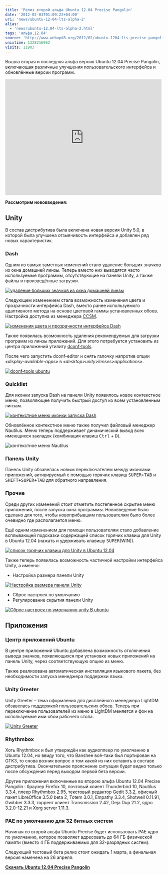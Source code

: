 ```yaml
---
title: 'Релиз второй альфа Ubuntu 12.04 Precise Pangolin'
date: '2012-02-03T01:09:22+04:00'
uri: 'news/ubuntu-12-04-lts-alpha-2'
alias: 
  - 'news/ubuntu-12.04-lts-alpha-2.html'
tags: 'альфа,12.04'
source: 'http://www.webupd8.org/2012/02/ubuntu-1204-lts-precise-pangolin-alpha.html'
unixtime: 1328216962
visits: 11903
---
```

Вышла вторая и последняя альфа версия Ubuntu 12.04 Precise Pangolin, включающая различные улучшения пользовательского интерфейса и обновлённые версии программ.

<iframe width="500" height="369" src="http://www.youtube.com/embed/IEPTgZBDS68" frameborder="0" allowfullscreen=""></iframe>

**Рассмотрим нововведения:**

## Unity

В состав дистрибутива была включена новая версия Unity 5.0, в которой была улучшена отзывчивость интерфейса и добавлен ряд новых характеристик.

### Dash

Одним из самых заметных изменений стало удаление больших значков из окна домашней линзы. Теперь вместо них выводятся часто используемые программы, отсутствующие на панели Unity, а также файлы и произведённые загрузки.

[![удаление больших значков из окна домашней линзы](img/2012/02/03/01-00/ubuntu-1204-5-6808581907-o.jpg)](img/2012/02/03/01-00/ubuntu-1204-5-6808581907-o.jpg)

Следующем изменением стала возможность изменения цвета и прозрачности интерфейса Dash, вместо ранее используемого адаптивного метода на основе цветовой гаммы установленных обоев. Настройка доступна из менеджера [CCSM](apt://compizconfig-settings-manager).

[![изменения цвета и прозрачности интерфейса Dash](img/2012/02/03/01-00/ubuntu-1204-6-6808582451-o.jpg)](img/2012/02/03/01-00/ubuntu-1204-6-6808582451-o.jpg)

Также появилась возможность удаления рекомендуемых для загрузки программ из линзы приложений. Для этого потребуется установить из центра приложений утилиту [dconf-tools](apt://dconf-tools).

После чего запустить dconf-editor и снять галочку напротив опции *«display-available-apps»* в *«desktop>unity>lenses>applications»*.

[![dconf-tools ubuntu](img/2012/02/03/01-00/ubuntu-1204-8-6808583503-o.jpg)](img/2012/02/03/01-00/ubuntu-1204-8-6808583503-o.jpg)

### Quicklist

Для иконки запуска Dash на панели Unity появилось новое контекстное меню, позволяющее получить быстрый доступ ко всем установленным линзам.

[![контекстное меню иконки запуска Dash](img/2012/02/03/01-00/ubuntu-1204-1-6808579965-o.jpg)](img/2012/02/03/01-00/ubuntu-1204-1-6808579965-o.jpg)

Обновлённое контекстное меню также получил файловый менеджер Nautilus. Меню теперь поддерживает динамический вывод всех имеющихся закладок (комбинация клавиш <kbd>Ctrl</kbd> + <kbd>D</kbd>).

![контекстное меню Nautilus](img/2012/02/03/01-00/ubuntu-1204-2-6808580215-o.jpg)

### Панель Unity

Панель Unity обзавелась новым переключателем между иконками приложений, активируемый с помощью горячих клавиш <kbd>SUPER+TAB</kbd> и <kbd>SHIFT+SUPER+TAB</kbd> для обратного направления.

### Прочие

Среди других изменений стоит отметить постепенное скрытие меню приложений, после запуска окна программы. Нововведение было сделано для того, чтобы новоприбывшим пользователям было более очевидно где располагается меню.

Ещё одним изменением для помощи пользователям стало добавление всплывающей подсказки содержащей список горячих клавиш для Unity в Ubuntu 12.04 (нажать и удерживать клавишу <kbd>SUPER</kbd>(WIN)).

[![список горячих клавиш для Unity в Ubuntu 12.04](img/2012/02/03/01-00/ubuntu-1204-7-6808583201-o.jpg)](img/2012/02/03/01-00/ubuntu-1204-7-6808583201-o.jpg)

Также теперь появилась возможность частичной настройки интерфейса Unity, а именно:

*   Настройка размера панели Unity

[![Настройка размера панели Unity](img/2012/02/03/01-00/ubuntu-1204-3-6808580885-o.jpg)](img/2012/02/03/01-00/ubuntu-1204-3-6808580885-o.jpg)

*   Сброс настроек по умолчанию
*   Регулирование скрытия панели Unity

[![Сброс настроек по умолчанию unity В ubuntu](img/2012/02/03/01-00/ubuntu-1204-4-6808581391-o.jpg)](img/2012/02/03/01-00/ubuntu-1204-4-6808581391-o.jpg)

## Приложения

### Центр приложений Ubuntu

В центре приложений Ubuntu добавлена возможность отключения вывода значков, появляющихся при установке новых приложений на панель Unity, через соответствующую опцию из меню.

Также реализована автоматическая инсталляция языкового пакета, без необходимости запуска менеджера поддержки языка.

### Unity Greeter

Unity Greeter – тема оформления для дисплейного менеджера LightDM обзавелась поддержкой пользовательских обоев. Теперь при переключение пользователей из меню в LightDM меняется и фон на используемые ими обои рабочего стола.

[![Unity Greeter](img/2012/02/03/01-00/ubuntu-1204-9-6808584309-o.jpg)](img/2012/02/03/01-00/ubuntu-1204-9-6808584309-o.jpg)

### Rhythmbox

Хоть Rhythmbox и был утверждён как аудиоплеер по умолчанию в Ubuntu 12.04, но ввиду того, что Banshee всё-таки был портирован на GTK3, то снова возник вопрос о том какой из них оставить в составе дистрибутива. Окончательное прояснение ситуации будет видно только после обсуждения перед выходом первой бета версии.

Другие приложения включенные во второю альфа Ubuntu 12.04 Precise Pangolin : браузер Firefox 10, почтовый клиент Thunderbird 10, Nautilus 3.3.4, плеер Rhythmbox 2.95, текстовый редактор Gedit 3.3.2, офисный пакет LibreOffice 3.5.0 beta 2, Totem 3.0.1, Empathy 3.3.4, Shotwell 0.11.91, Gwibber 3.3.3, торрент клиент Transmission 2.42, Deja Dup 21.2, ядро 3.2.0-12.21 и Xorg server 1.11.3.

### PAE по умолчанию для 32 битных систем

Начиная со второй альфа Ubuntu Precise будет использовать PAE ядро по умолчанию, которое позволяет адресовать до 64 ГБ физической памяти (вместо 4 ГБ поддерживаемых для 32-разрядных систем).

Следующий тестовый бета релиз стоит ожидать 1 марта, а финальная версия намечена на 26 апреля.

[**Скачать Ubuntu 12.04 Precise Pangolin**](https://wiki.ubuntu.com/PrecisePangolin/TechnicalOverview/Alpha2)
